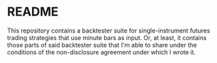 # README #

This repository contains a backtester suite for single-instrument futures trading strategies that use minute bars as input. Or, at least, it contains those parts of said backtester suite that I'm able to share under the conditions of the non-disclosure agreement under which I wrote it.
